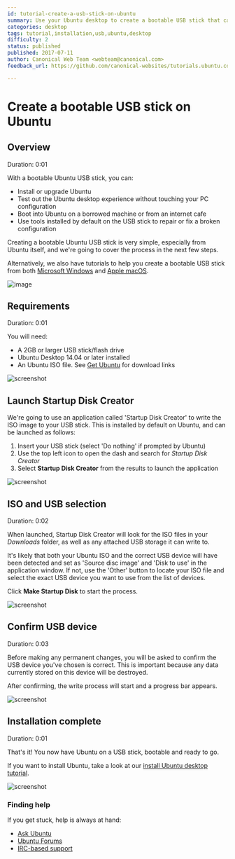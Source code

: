 ```yaml
---
id: tutorial-create-a-usb-stick-on-ubuntu
summary: Use your Ubuntu desktop to create a bootable USB stick that can be used to run and install Ubuntu on any USB-equipped PC.
categories: desktop
tags: tutorial,installation,usb,ubuntu,desktop
difficulty: 2
status: published
published: 2017-07-11
author: Canonical Web Team <webteam@canonical.com>
feedback_url: https://github.com/canonical-websites/tutorials.ubuntu.com/issues

---
```


# Create a bootable USB stick on Ubuntu

## Overview
Duration: 0:01

With a bootable Ubuntu USB stick, you can:

- Install or upgrade Ubuntu
- Test out the Ubuntu desktop experience without touching your PC configuration
- Boot into Ubuntu on a borrowed machine or from an internet cafe
- Use tools installed by default on the USB stick to repair or fix a broken configuration

Creating a bootable Ubuntu USB stick is very simple, especially from Ubuntu itself, and we're going to cover the process in the next few steps.

Alternatively, we also have tutorials to help you create a bootable USB stick from both [Microsoft Windows][usbwindows] and [Apple macOS][usbmacos].

![image](https://assets.ubuntu.com/v1/0e7183ed-laptop-ubuntu.png)

## Requirements
Duration: 0:01

You will need:

- A 2GB or larger USB stick/flash drive
- Ubuntu Desktop 14.04 or later installed
- An Ubuntu ISO file. See [Get Ubuntu][getubuntu] for download links

![screenshot](https://assets.ubuntu.com/v1/bfb2d510-ubuntu-iso-download.png)

## Launch Startup Disk Creator

We're going to use an application called 'Startup Disk Creator' to write the ISO image to your USB stick. This is installed by default on Ubuntu, and can be launched as follows:

1. Insert your USB stick (select 'Do nothing' if prompted by Ubuntu)
1. Use the top left icon to open the dash and search for *Startup Disk Creator*
1. Select **Startup Disk Creator** from the results to launch the application

![screenshot](https://assets.ubuntu.com/v1/e069dea2-ubuntu-startup-launch.png)

## ISO and USB selection
Duration: 0:02

When launched, Startup Disk Creator will look for the ISO files in your *Downloads* folder, as well as any attached USB storage it can write to.

It's likely that both your Ubuntu ISO and the correct USB device will have been detected and set as 'Source disc image' and 'Disk to use' in the application window. If not, use the 'Other' button to locate your ISO file and select the exact USB device you want to use from the list of devices.

Click **Make Startup Disk** to start the process.

![screenshot](https://assets.ubuntu.com/v1/a03353ac-ubuntu-startup-options.png)

## Confirm USB device
Duration: 0:03

Before making any permanent changes, you will be asked to confirm the USB device you've chosen is correct. This is important because any data currently stored on this device will be destroyed.

After confirming, the write process will start and a progress bar appears.

![screenshot](https://assets.ubuntu.com/v1/dac30d7d-usb-1604-writing.png?w=550)

## Installation complete
Duration: 0:01

That's it! You now have Ubuntu on a USB stick, bootable and ready to go.

If you want to install Ubuntu, take a look at our [install Ubuntu desktop tutorial][ubuntudesktop].

![screenshot](https://assets.ubuntu.com/v1/e4bfc861-ubuntu-usb-installation-complete.png)

### Finding help

If you get stuck, help is always at hand:

* [Ask Ubuntu][askubuntu]
* [Ubuntu Forums][ubuntuforums]
* [IRC-based support][ircsupport]

<!-- LINKS -->
[usbwindows]: https://tutorials.ubuntu.com/tutorial/tutorial-create-a-usb-stick-on-windows
[usbmacos]: https://tutorials.ubuntu.com/tutorial/tutorial-create-a-usb-stick-on-macos
[getubuntu]: https://www.ubuntu.com/download
[ubuntudesktop]: https://tutorials.ubuntu.com/tutorial/tutorial-install-ubuntu-desktop
[askubuntu]: https://askubuntu.com/
[ubuntuforums]: https://ubuntuforums.org/
[ircsupport]: https://wiki.ubuntu.com/IRC/ChannelList
